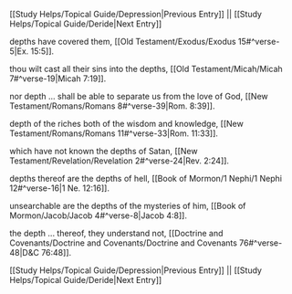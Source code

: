 [[Study Helps/Topical Guide/Depression|Previous Entry]]  ||  [[Study Helps/Topical Guide/Deride|Next Entry]]

 depths have covered them, [[Old Testament/Exodus/Exodus 15#^verse-5|Ex. 15:5]].

 thou wilt cast all their sins into the depths, [[Old Testament/Micah/Micah 7#^verse-19|Micah 7:19]].

 nor depth ... shall be able to separate us from the love of God, [[New Testament/Romans/Romans 8#^verse-39|Rom. 8:39]].

 depth of the riches both of the wisdom and knowledge, [[New Testament/Romans/Romans 11#^verse-33|Rom. 11:33]].

 which have not known the depths of Satan, [[New Testament/Revelation/Revelation 2#^verse-24|Rev. 2:24]].

 depths thereof are the depths of hell, [[Book of Mormon/1 Nephi/1 Nephi 12#^verse-16|1 Ne. 12:16]].

 unsearchable are the depths of the mysteries of him, [[Book of Mormon/Jacob/Jacob 4#^verse-8|Jacob 4:8]].

 the depth ... thereof, they understand not, [[Doctrine and Covenants/Doctrine and Covenants/Doctrine and Covenants 76#^verse-48|D&C 76:48]].

[[Study Helps/Topical Guide/Depression|Previous Entry]]  ||  [[Study Helps/Topical Guide/Deride|Next Entry]]